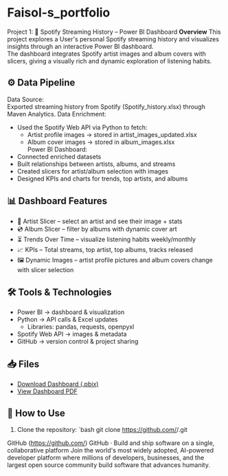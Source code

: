 # Faisol-s_portfolio 
 Project 1: 🎵 Spotify Streaming History – Power BI Dashboard
 **Overview**
This project explores a User's personal Spotify streaming history and visualizes insights through an interactive Power BI dashboard.  
The dashboard integrates Spotify artist images and album covers with slicers, giving a visually rich and dynamic exploration of listening habits.

## ⚙️ Data Pipeline
Data Source:  
   Exported streaming history from Spotify (Spotify_history.xlsx) through Maven Analytics.
Data Enrichment:  
   - Used the Spotify Web API via Python to fetch:  
     - Artist profile images → stored in artist_images_updated.xlsx  
     - Album cover images → stored in album_images.xlsx  
Power BI Dashboard:  
   - Connected enriched datasets  
   - Built relationships between artists, albums, and streams  
   - Created slicers for artist/album selection with images  
   - Designed KPIs and charts for trends, top artists, and albums  

## 📊 Dashboard Features

- 🎤 Artist Slicer – select an artist and see their image + stats  
- 💿 Album Slicer – filter by albums with dynamic cover art  
- ⏳ Trends Over Time – visualize listening habits weekly/monthly  
- 📈 KPIs – Total streams, top artist, top albums, tracks released  
- 🖼️ Dynamic Images – artist profile pictures and album covers change with slicer selection  

## 🛠️ Tools & Technologies

- Power BI → dashboard & visualization  
- Python → API calls & Excel updates  
  - Libraries: pandas, requests, openpyxl  
- Spotify Web API → images & metadata  
- GitHub → version control & project sharing  

## 📥 Files

- [Download Dashboard (.pbix)](Spotify_PowerBI.pbix)
- [View Dashboard PDF](Spotify_PowerBI.pdf)
 


## 🚀 How to Use

1. Clone the repository:
   `bash
   git clone https://github.com/<your-username>/<your-repo-name>.git

GitHub (https://github.com/)
GitHub · Build and ship software on a single, collaborative platform
Join the world's most widely adopted, AI-powered developer platform where millions of developers, businesses, and the largest open source community build software that advances humanity.
